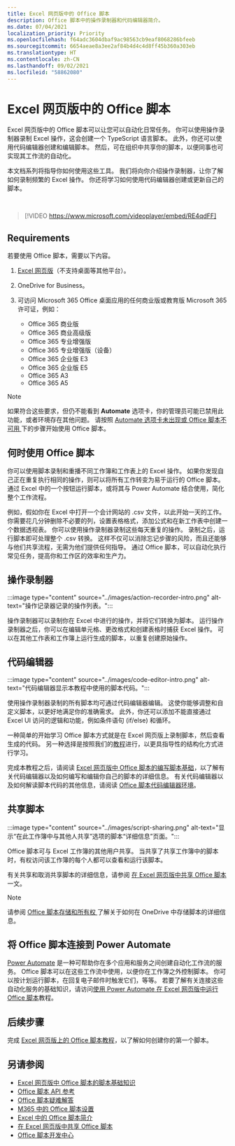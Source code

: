 ```yaml
---
title: Excel 网页版中的 Office 脚本
description: Office 脚本中的操作录制器和代码编辑器简介。
ms.date: 07/04/2021
localization_priority: Priority
ms.openlocfilehash: f64adc3604dbaf9ac98563cb9eaf8068286bfeeb
ms.sourcegitcommit: 6654aeae8a3ee2af84b4d4c4d8ff45b360a303eb
ms.translationtype: HT
ms.contentlocale: zh-CN
ms.lasthandoff: 09/02/2021
ms.locfileid: "58862080"
---
```

# <a name="office-scripts-in-excel-on-the-web"></a>Excel 网页版中的 Office 脚本

Excel 网页版中的 Office 脚本可以让您可以自动化日常任务。 你可以使用操作录制器录制 Excel 操作，这会创建一个 TypeScript 语言脚本。 此外，你还可以使用代码编辑器创建和编辑脚本。 然后，可在组织中共享你的脚本，以便同事也可实现其工作流的自动化。

本文档系列将指导你如何使用这些工具。 我们将向你介绍操作录制器，让你了解如何录制频繁的 Excel 操作。 你还将学习如何使用代码编辑器创建或更新自己的脚本。

<br>

> [!VIDEO https://www.microsoft.com/videoplayer/embed/RE4qdFF]

## <a name="requirements"></a>Requirements

若要使用 Office 脚本，需要以下内容。

1. [Excel 网页版](https://www.office.com/launch/excel)（不支持桌面等其他平台）。
1. OneDrive for Business。
1. 可访问 Microsoft 365 Office 桌面应用的任何商业版或教育版 Microsoft 365 许可证，例如：

    - Office 365 商业版
    - Office 365 商业高级版
    - Office 365 专业增强版
    - Office 365 专业增强版（设备）
    - Office 365 企业版 E3
    - Office 365 企业版 E5
    - Office 365 A3
    - Office 365 A5

> [!NOTE]
> 如果符合这些要求，但仍不能看到 **Automate** 选项卡，你的管理员可能已禁用此功能，或者环境存在其他问题。 请按照 [Automate 选项卡未出现或 Office 脚本不可用 ](../testing/troubleshooting.md#automate-tab-not-appearing-or-office-scripts-unavailable) 下的步骤开始使用 Office 脚本。

## <a name="when-to-use-office-scripts"></a>何时使用 Office 脚本

你可以使用脚本录制和重播不同工作簿和工作表上的 Excel 操作。 如果你发现自己正在重复执行相同的操作，则可以将所有工作转变为易于运行的 Office 脚本。 通过 Excel 中的一个按钮运行脚本，或将其与 Power Automate 结合使用，简化整个工作流程。

例如，假如你在 Excel 中打开一个会计网站的 .csv 文件，以此开始一天的工作。 你需要花几分钟删除不必要的列，设置表格格式，添加公式和在新工作表中创建一个数据透视表。 你可以使用操作录制器录制这些每天重复的操作。 录制之后，运行脚本即可处理整个 .csv 转换。 这样不仅可以消除忘记步骤的风险，而且还能够与他们共享流程，无需为他们提供任何指导。 通过 Office 脚本，可以自动化执行常见任务，提高你和工作区的效率和生产力。

## <a name="action-recorder"></a>操作录制器

:::image type="content" source="../images/action-recorder-intro.png" alt-text="操作记录器记录的操作列表。":::

操作录制器可以录制你在 Excel 中进行的操作，并将它们转换为脚本。 运行操作录制器之后，你可以在编辑单元格、更改格式和创建表格时捕获 Excel 操作。 可以在其他工作表和工作簿上运行生成的脚本，以重复创建原始操作。

## <a name="code-editor"></a>代码编辑器

:::image type="content" source="../images/code-editor-intro.png" alt-text="代码编辑器显示本教程中使用的脚本代码。":::

使用操作录制器录制的所有脚本均可通过代码编辑器编辑。 这使你能够调整和自定义脚本，以更好地满足你的准确需求。 此外，你还可以添加不能直接通过 Excel UI 访问的逻辑和功能，例如条件语句 (if/else) 和循环。

一种简单的开始学习 Office 脚本方式就是在 Excel 网页版上录制脚本，然后查看生成的代码。 另一种选择是按照我们的[教程](../tutorials/excel-tutorial.md)进行，以更具指导性的结构化方式进行学习。

完成本教程之后，请阅读 [Excel 网页版中 Office 脚本的编写脚本基础](../develop/scripting-fundamentals.md)，以了解有关代码编辑器以及如何编写和编辑你自己的脚本的详细信息。 有关代码编辑器以及如何解读脚本代码的其他信息，请阅读 [Office 脚本代码编辑器环境](code-editor-environment.md)。

## <a name="sharing-scripts"></a>共享脚本

:::image type="content" source="../images/script-sharing.png" alt-text="显示“在此工作簿中与其他人共享”选项的脚本“详细信息”页面。":::

Office 脚本可与 Excel 工作簿的其他用户共享。 当共享了共享工作簿中的脚本时，有权访问该工作簿的每个人都可以查看和运行该脚本。

有关共享和取消共享脚本的详细信息，请参阅 [ 在 Excel 网页版中共享 Office 脚本 ](https://support.microsoft.com/office/226eddbc-3a44-4540-acfe-fccda3d1122b) 一文。

> [!NOTE]
> 请参阅 [ Office 脚本存储和所有权 ](script-storage.md) 了解关于如何在 OneDrive 中存储脚本的详细信息。

## <a name="connecting-office-scripts-to-power-automate"></a>将 Office 脚本连接到 Power Automate

[Power Automate](https://flow.microsoft.com/) 是一种可帮助你在多个应用和服务之间创建自动化工作流的服务。 Office 脚本可以在这些工作流中使用，以便你在工作簿之外控制脚本。 你可以按计划运行脚本，在回复电子邮件时触发它们，等等。 若要了解有关连接这些自动化服务的基础知识，请访问[使用 Power Automate 在 Excel 网页版中运行 Office 脚本](../tutorials/excel-power-automate-manual.md)教程。

## <a name="next-steps"></a>后续步骤

完成 [Excel 网页版上的 Office 脚本教程](../tutorials/excel-tutorial.md)，以了解如何创建你的第一个脚本。

## <a name="see-also"></a>另请参阅

- [Excel 网页版中 Office 脚本的脚本基础知识](../develop/scripting-fundamentals.md)
- [Office 脚本 API 参考](/javascript/api/office-scripts/overview)
- [Office 脚本疑难解答](../testing/troubleshooting.md)
- [M365 中的 Office 脚本设置](https://support.office.com/article/office-scripts-settings-in-m365-19d3c51a-6ca2-40ab-978d-60fa49554dcf)
- [Excel 中的 Office 脚本简介](https://support.microsoft.com/office/9fbe283d-adb8-4f13-a75b-a81c6baf163a)
- [在 Excel 网页版中共享 Office 脚本](https://support.microsoft.com/office/226eddbc-3a44-4540-acfe-fccda3d1122b)
- [Office 脚本开发中心](https://developer.microsoft.com/office-scripts)
